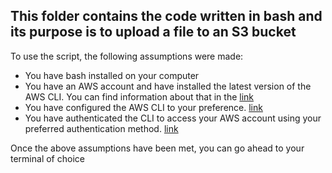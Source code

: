 ## This folder contains the code written in bash and its purpose is to upload a file to an S3 bucket ##

To use the script, the following assumptions were made:
* You have bash installed on your computer 
* You have an AWS account and have installed the latest version of the AWS CLI. You can find information about that in the [link](https://docs.aws.amazon.com/cli/latest/userguide/getting-started-install.html "Title")
* You have configured the AWS CLI to your preference. [link](https://docs.aws.amazon.com/cli/latest/userguide/cli-configure-files.html "Title")
* You have authenticated the CLI to access your AWS account using your preferred authentication method. [link](https://docs.aws.amazon.com/cli/latest/userguide/cli-chap-authentication.html "Title")

Once the above assumptions have been met, you can go ahead to your terminal of choice 
